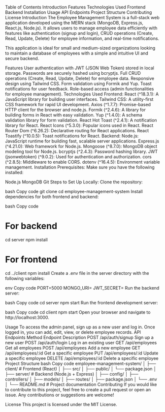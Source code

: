 Table of Contents
Introduction
Features
Technologies Used
Frontend
Backend
Installation
Usage
API Endpoints
Project Structure
Contributing
License
Introduction
The Employee Management System is a full-stack web application developed using the MERN stack (MongoDB, Express.js, React.js, Node.js). It allows users to manage employee data efficiently with features like authentication (signup and login), CRUD operations (Create, Read, Update, Delete) for employee information, and real-time notifications.

This application is ideal for small and medium-sized organizations looking to maintain a database of employees with a simple and intuitive UI and secure backend.

Features
User authentication with JWT (JSON Web Token) stored in local storage.
Passwords are securely hashed using bcryptjs.
Full CRUD operations (Create, Read, Update, Delete) for employee data.
Responsive design using Tailwind CSS.
Form validation using Formik and Yup.
Toast notifications for user feedback.
Role-based access (admin functionalities for employee management).
Technologies Used
Frontend:
React (^18.3.1): A JavaScript library for building user interfaces.
Tailwind CSS: A utility-first CSS framework for rapid UI development.
Axios (^1.7.7): Promise-based HTTP client for the browser and node.js.
Formik (^2.4.6): A library for building forms in React with easy validation.
Yup (^1.4.0): A schema validation library for form validation.
React Hot Toast (^2.4.1): A notification library for React.
React Icons (^5.3.0): Popular icons used in React.
React Router Dom (^6.26.2): Declarative routing for React applications.
React Toastify (^10.0.5): Toast notifications for React.
Backend:
Node.js: JavaScript runtime for building fast, scalable server applications.
Express.js (^4.21.0): Web framework for Node.js.
Mongoose (^8.7.0): MongoDB object modeling tool for Node.js.
bcryptjs (^2.4.3): Password hashing library.
JWT (jsonwebtoken) (^9.0.2): Used for authentication and authorization.
cors (^2.8.5): Middleware to enable CORS.
dotenv (^16.4.5): Environment variable management.
Installation
Prerequisites:
Make sure you have the following installed:

Node.js
MongoDB
Git
Steps to Set Up Locally:
Clone the repository:

bash
Copy code
git clone <repository-url>
cd employee-management-system
Install dependencies for both frontend and backend:

bash
Copy code
# For backend
cd server
npm install

# For frontend
cd ../client
npm install
Create a .env file in the server directory with the following variables:

env
Copy code
PORT=5000
MONGO_URI=<your-mongodb-uri>
JWT_SECRET=<your-jwt-secret>
Run the backend server:

bash
Copy code
cd server
npm start
Run the frontend development server:

bash
Copy code
cd client
npm start
Open your browser and navigate to http://localhost:3000.

Usage
To access the admin panel, sign up as a new user and log in.
Once logged in, you can add, edit, view, or delete employee records.
API Endpoints
Method	Endpoint	Description
POST	/api/auth/signup	Sign up a new user
POST	/api/auth/login	Log in an existing user
GET	/api/employees	Get all employees
POST	/api/employees	Add a new employee
GET	/api/employees/:id	Get a specific employee
PUT	/api/employees/:id	Update a specific employee
DELETE	/api/employees/:id	Delete a specific employee
Project Structure
bash
Copy code
employee-management-system/
│
├── client/              # Frontend (React)
│   ├── src/
│   ├── public/
│   └── package.json
│
├── server/              # Backend (Node.js + Express)
│   ├── config/
│   ├── controllers/
│   ├── models/
│   ├── routes/
│   ├── package.json
│   └── .env
│
└── README.md            # Project documentation
Contributing
If you would like to contribute to this project, feel free to create a pull request or open an issue. Any contributions or suggestions are welcome!

License
This project is licensed under the MIT License.
